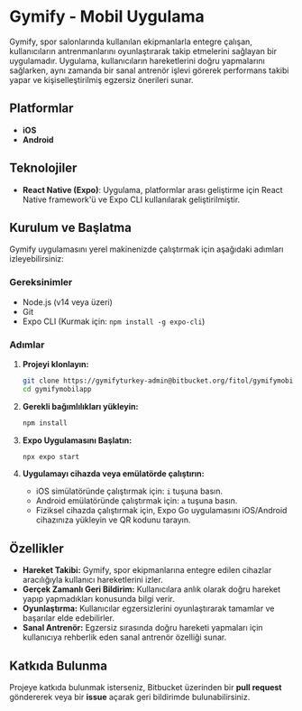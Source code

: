 # Gymify - Mobil Uygulama

Gymify, spor salonlarında kullanılan ekipmanlarla entegre çalışan, kullanıcıların antrenmanlarını oyunlaştırarak takip etmelerini sağlayan bir uygulamadır. Uygulama, kullanıcıların hareketlerini doğru yapmalarını sağlarken, aynı zamanda bir sanal antrenör işlevi görerek performans takibi yapar ve kişiselleştirilmiş egzersiz önerileri sunar.

## Platformlar

- **iOS**
- **Android**

## Teknolojiler

- **React Native (Expo)**: Uygulama, platformlar arası geliştirme için React Native framework'ü ve Expo CLI kullanılarak geliştirilmiştir.

## Kurulum ve Başlatma

Gymify uygulamasını yerel makinenizde çalıştırmak için aşağıdaki adımları izleyebilirsiniz:

### Gereksinimler

- Node.js (v14 veya üzeri)
- Git
- Expo CLI (Kurmak için: `npm install -g expo-cli`)

### Adımlar

1. **Projeyi klonlayın:**

   ```bash
   git clone https://gymifyturkey-admin@bitbucket.org/fitol/gymifymobilapp.git
   cd gymifymobilapp
   ```

2. **Gerekli bağımlılıkları yükleyin:**

   ```bash
   npm install
   ```

3. **Expo Uygulamasını Başlatın:**

   ```bash
   npx expo start
   ```

4. **Uygulamayı cihazda veya emülatörde çalıştırın:**

   - iOS simülatöründe çalıştırmak için: `i` tuşuna basın.
   - Android emülatöründe çalıştırmak için: `a` tuşuna basın.
   - Fiziksel cihazda çalıştırmak için, Expo Go uygulamasını iOS/Android cihazınıza yükleyin ve QR kodunu tarayın.

## Özellikler

- **Hareket Takibi:** Gymify, spor ekipmanlarına entegre edilen cihazlar aracılığıyla kullanıcı hareketlerini izler.
- **Gerçek Zamanlı Geri Bildirim:** Kullanıcılara anlık olarak doğru hareket yapıp yapmadıkları konusunda bilgi verir.
- **Oyunlaştırma:** Kullanıcılar egzersizlerini oyunlaştırarak tamamlar ve başarılar elde edebilirler.
- **Sanal Antrenör:** Egzersiz sırasında doğru hareketi yapmaları için kullanıcıya rehberlik eden sanal antrenör özelliği sunar.

## Katkıda Bulunma

Projeye katkıda bulunmak isterseniz, Bitbucket üzerinden bir **pull request** göndererek veya bir **issue** açarak geri bildirimde bulunabilirsiniz.
